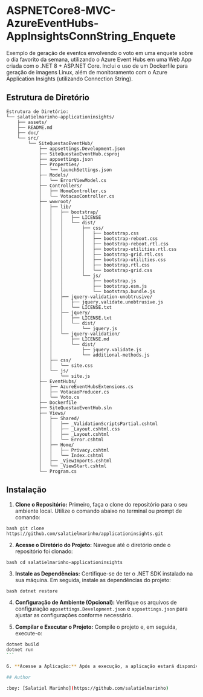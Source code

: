 # ASPNETCore8-MVC-AzureEventHubs-AppInsightsConnString_Enquete
Exemplo de geração de eventos envolvendo o voto em uma enquete sobre o dia favorito da semana, utilizando o Azure Event Hubs em uma Web App criada com o .NET 8 + ASP.NET Core. Inclui o uso de um Dockerfile para geração de imagens Linux, além de monitoramento com o Azure Application Insights (utilizando Connection String).

## Estrutura de Diretório

```shell
Estrutura de Diretório:
└── salatielmarinho-applicationinsights/
    ├── assets/
    ├── README.md
    ├── doc/
    └── src/
        └── SiteQuestaoEventHub/
            ├── appsettings.Development.json
            ├── SiteQuestaoEventHub.csproj
            ├── appsettings.json
            ├── Properties/
            │   └── launchSettings.json
            ├── Models/
            │   └── ErrorViewModel.cs
            ├── Controllers/
            │   ├── HomeController.cs
            │   └── VotacaoController.cs
            ├── wwwroot/
            │   ├── lib/
            │   │   ├── bootstrap/
            │   │   │   ├── LICENSE
            │   │   │   └── dist/
            │   │   │       ├── css/
            │   │   │       │   ├── bootstrap.css
            │   │   │       │   ├── bootstrap-reboot.css
            │   │   │       │   ├── bootstrap-reboot.rtl.css
            │   │   │       │   ├── bootstrap-utilities.rtl.css
            │   │   │       │   ├── bootstrap-grid.rtl.css
            │   │   │       │   ├── bootstrap-utilities.css
            │   │   │       │   ├── bootstrap.rtl.css
            │   │   │       │   └── bootstrap-grid.css
            │   │   │       └── js/
            │   │   │           ├── bootstrap.js
            │   │   │           ├── bootstrap.esm.js
            │   │   │           └── bootstrap.bundle.js
            │   │   ├── jquery-validation-unobtrusive/
            │   │   │   ├── jquery.validate.unobtrusive.js
            │   │   │   └── LICENSE.txt
            │   │   ├── jquery/
            │   │   │   ├── LICENSE.txt
            │   │   │   └── dist/
            │   │   │       └── jquery.js
            │   │   └── jquery-validation/
            │   │       ├── LICENSE.md
            │   │       └── dist/
            │   │           ├── jquery.validate.js
            │   │           └── additional-methods.js
            │   ├── css/
            │   │   └── site.css
            │   └── js/
            │       └── site.js
            ├── EventHubs/
            │   ├── AzureEventHubsExtensions.cs
            │   ├── VotacaoProducer.cs
            │   └── Voto.cs
            ├── Dockerfile
            ├── SiteQuestaoEventHub.sln
            ├── Views/
            │   ├── Shared/
            │   │   ├── _ValidationScriptsPartial.cshtml
            │   │   ├── _Layout.cshtml.css
            │   │   ├── _Layout.cshtml
            │   │   └── Error.cshtml
            │   ├── Home/
            │   │   ├── Privacy.cshtml
            │   │   └── Index.cshtml
            │   ├── _ViewImports.cshtml
            │   └── _ViewStart.cshtml
            └── Program.cs

```

## Instalação 

1. **Clone o Repositório:** Primeiro, faça o clone do repositório para o seu ambiente local. Utilize o comando abaixo no terminal ou prompt de comando:

```bash git clone https://github.com/salatielmarinho/applicationinsights.git ```

2. **Acesse o Diretório do Projeto:** Navegue até o diretório onde o repositório foi clonado:

```bash cd salatielmarinho-applicationinsights ```

3. **Instale as Dependências:** Certifique-se de ter o .NET SDK instalado na sua máquina. Em seguida, instale as dependências do projeto:

```bash dotnet restore ```

4. **Configuração de Ambiente (Opcional):** Verifique os arquivos de configuração `appsettings.Development.json` e `appsettings.json` para ajustar as configurações conforme necessário.

5. **Compilar e Executar o Projeto:** Compile o projeto e, em seguida, execute-o:

````bash
dotnet build
dotnet run
```

6. **Acesse a Aplicação:** Após a execução, a aplicação estará disponível. Normalmente, será acessível via `http://localhost:5000` ou `http://localhost:5001` (HTTPS).

## Author

:boy: [Salatiel Marinho](https://github.com/salatielmarinho)